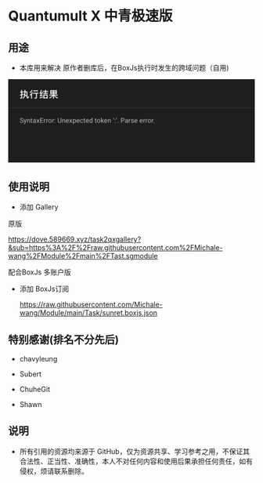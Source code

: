 # Quantumult X 中青极速版


## 用途

- 本库用来解决 原作者删库后，在BoxJs执行时发生的跨域问题（自用)

![error](https://raw.githubusercontent.com/Michale-wang/Module/main/img/error.jpg)

## 使用说明

- 添加 Gallery

原版
  
  https://dove.589669.xyz/task2qxgallery?&sub=https%3A%2F%2Fraw.githubusercontent.com%2FMichale-wang%2FModule%2Fmain%2FTast.sgmodule
 
 
配合BoxJs 多账户版

- 添加 BoxJs订阅 

  https://raw.githubusercontent.com/Michale-wang/Module/main/Task/sunret.boxjs.json


## 特别感谢(排名不分先后)

- chavyleung

- Subert

- ChuheGit

- Shawn

## 说明

- 所有引用的资源均来源于 GitHub，仅为资源共享、学习参考之用，不保证其合法性、正当性、准确性，本人不对任何内容和使用后果承担任何责任，如有侵权，烦请联系删除。
